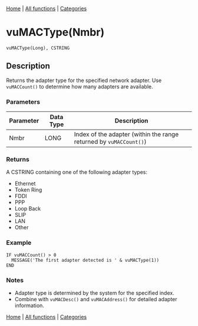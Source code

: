 [Home](../index.md) | [All functions](index.md) | [Categories](../categories/index.md)

# vuMACType(Nmbr)

```Prototype
vuMACType(Long), CSTRING
```


## Description
Returns the adapter type for the specified network adapter. Use `vuMACCount()` to determine how many adapters are available.

### Parameters

| Parameter | Data Type | Description                                                      |
|-----------|-----------|------------------------------------------------------------------|
| Nmbr      | LONG      | Index of the adapter (within the range returned by `vuMACCount()`) |

### Returns
A CSTRING containing one of the following adapter types:  
- Ethernet  
- Token Ring  
- FDDI  
- PPP  
- Loop Back  
- SLIP  
- LAN  
- Other  

### Example

```Clarion
IF vuMACCount() > 0
  MESSAGE('The first adapter detected is ' & vuMACType(1))
END
```

### Notes
- Adapter type is determined by the system for the specified index.  
- Combine with `vuMACDesc()` and `vuMACAddress()` for detailed adapter information.

[Home](../index.md) | [All functions](index.md) | [Categories](../categories/index.md)
